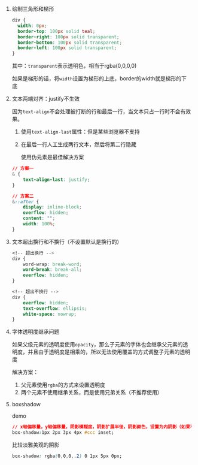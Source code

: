 <!--
 * @Date: 2020-09-02 23:35:46
 * @LastEditors: Lq
 * @LastEditTime: 2021-01-08 18:51:07
 * @FilePath: /learnningNotes/css/index.md
-->
1. 绘制三角形和梯形

    ```css
    div {
      width: 0px;
      border-top: 100px solid teal;
      border-right: 100px solid transparent;
      border-bottom: 100px solid transparent;
      border-left: 100px solid transparent;
    }
    ```

    其中：`transparent`表示透明色，相当于rgba(0,0,0,0)

    如果是梯形的话，将`width`设置为梯形的上底，border的width就是梯形的下底

2. 文本两端对齐：justify不生效

    因为`text-align`不会处理被打断的行和最后一行，当文本只占一行时不会有效果。

    1. 使用`text-align-last`属性：但是某些浏览器不支持

    2. 在最后一行人工生成两行文本，然后将第二行隐藏

        使用伪元素是最佳解决方案

    ```css
    // 方案一
    & {
        text-align-last: justify;
    }

    // 方案二
    &::after {
        display: inline-block;
        overflow: hidden;
        content: "";
        width: 100%;
    }
    ```

3. 文本超出换行和不换行（不设置默认是换行的）

    ```css
    <!-- 超出换行 -->
    div {
        word-wrap: break-word;
        word-break: break-all;
        overflow: hidden;
    }

    <!-- 超出不换行 -->
    div {
        overflow: hidden;
        text-overflow: ellipsis;
        white-space: nowrap;
    }
    ```

4. 字体透明度继承问题

    如果父级元素的透明度使用`opacity`，那么子元素的字体也会继承父元素的透明度，并且由于透明度是相乘的，所以无法使用覆盖的方式调整子元素的透明度

    解决方案：

    1. 父元素使用`rgba`的方式来设置透明度
    2. 两个元素不使用继承关系，而是使用兄弟关系（不推荐使用）

5. boxshadow
   
   demo
   
   ```css
   // x轴偏移量，y轴偏移量，阴影模糊度，阴影扩展半径，阴影颜色，设置为内阴影（如果不写默认为外阴影）
   box-shadow:1px 2px 3px 4px #ccc inset;
   ```
   
   比较淡雅美观的阴影

    ```css
    box-shadow: rgba(0,0,0,.2) 0 1px 5px 0px;
    ```